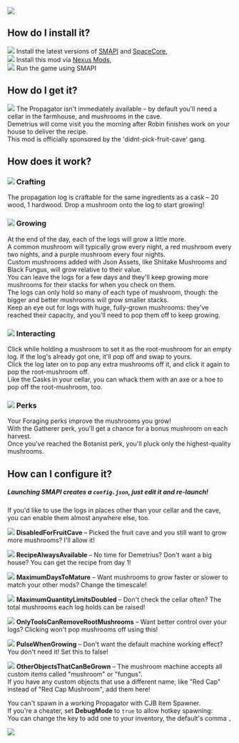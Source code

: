![](https://i.imgur.com/SDY3EWe.png)

## How do I install it?

![](https://i.imgur.com/r5bh8IB.png) Install the latest versions of [SMAPI](https://smapi.io/) and [SpaceCore](https://www.nexusmods.com/stardewvalley/mods/1348),  
![](https://i.imgur.com/r5bh8IB.png) Install this mod via [Nexus Mods](https://www.nexusmods.com/stardewvalley/mods/4637),  
![](https://i.imgur.com/r5bh8IB.png) Run the game using SMAPI

## How do I get it?

![](https://i.imgur.com/3JjzINP.png) The Propagator isn't immediately available – by default you'll need a cellar in the farmhouse, and mushrooms in the cave.  
Demetrius will come visit you the morning after Robin finishes work on your house to deliver the recipe.  
This mod is officially sponsored by the 'didnt-pick-fruit-cave' gang.

## How does it work?

### ![](https://i.imgur.com/LuahOQY.png) Crafting
The propagation log is craftable for the same ingredients as a cask – 20 wood, 1 hardwood. Drop a mushroom onto the log to start growing!

### ![](https://i.imgur.com/LuahOQY.png) Growing
At the end of the day, each of the logs will grow a little more.  
A common mushroom will typically grow every night, a red mushroom every two nights, and a purple mushroom every four nights.  
Custom mushrooms added with Json Assets, like Shiitake Mushrooms and Black Fungus, will grow relative to their value.  
You can leave the logs for a few days and they'll keep growing more mushrooms for their stacks for when you check on them.  
The logs can only hold so many of each type of mushroom, though: the bigger and better mushrooms will grow smaller stacks.  
Keep an eye out for logs with huge, fully-grown mushrooms: they've reached their capacity, and you'll need to pop them off to keep growing.

### ![](https://i.imgur.com/LuahOQY.png) Interacting
Click while holding a mushroom to set it as the root-mushroom for an empty log. If the log's already got one, it'll pop off and swap to yours.  
Click the log later on to pop any extra mushrooms off it, and click it again to pop the root-mushroom off.  
Like the Casks in your cellar, you can whack them with an axe or a hoe to pop off the root-mushroom, too.

### ![](https://i.imgur.com/LuahOQY.png) Perks
Your Foraging perks improve the mushrooms you grow!  
With the Gatherer perk, you'll get a chance for a bonus mushroom on each harvest.  
Once you've reached the Botanist perk, you'll pluck only the highest-quality mushrooms.

## How can I configure it?
##### Launching SMAPI creates a `config.json`, just edit it and re-launch!

If you'd like to use the logs in places other than your cellar and the cave, you can enable them almost anywhere else, too.

![](https://i.imgur.com/bLL1O6n.png) **DisabledForFruitCave** – Picked the fruit cave and you still want to grow more mushrooms? I'll allow it!

![](https://i.imgur.com/bLL1O6n.png) **RecipeAlwaysAvailable** – No time for Demetrius? Don't want a big house? You can get the recipe from day 1!

![](https://i.imgur.com/bLL1O6n.png) **MaximumDaysToMature** – Want mushrooms to grow faster or slower to match your other mods? Change the timescale!

![](https://i.imgur.com/bLL1O6n.png) **MaximumQuantityLimitsDoubled** – Don't check the cellar often? The total mushrooms each log holds can be raised!

![](https://i.imgur.com/bLL1O6n.png) **OnlyToolsCanRemoveRootMushrooms** – Want better control over your logs? Clicking won't pop mushrooms off using this!

![](https://i.imgur.com/bLL1O6n.png) **PulseWhenGrowing** – Don't want the default machine working effect? You don't need it! Set this to false!

![](https://i.imgur.com/bLL1O6n.png) **OtherObjectsThatCanBeGrown** – The mushroom machine accepts all custom items called "mushroom" or "fungus".  
If you have any custom objects that use a different name, like "Red Cap" instead of "Red Cap Mushroom", add them here!

You can't spawn in a working Propagator with CJB Item Spawner.  
If you're a cheater, set **DebugMode** to `true` to allow hotkey spawning:  
You can change the key to add one to your inventory, the default's comma `,`

![](https://i.imgur.com/FvVFR7K.png)
